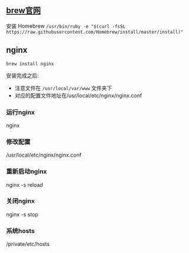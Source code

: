 ## [brew官网](https://brew.sh/index_zh-cn.html)
安装 Homebrew
`/usr/bin/ruby -e "$(curl -fsSL https://raw.githubusercontent.com/Homebrew/install/master/install)"`

## nginx
`brew install nginx`

安装完成之后:
* 注意文件在 `/usr/local/var/www` 文件夹下
* 对应的配置文件地址在/usr/local/etc/nginx/nginx.conf

### 运行nginx
nginx

### 修改配置
/usr/local/etc/nginx/nginx.conf

### 重新启动nginx
nginx -s reload

### 关闭nginx
nginx -s stop

### 系统hosts
/private/etc/hosts